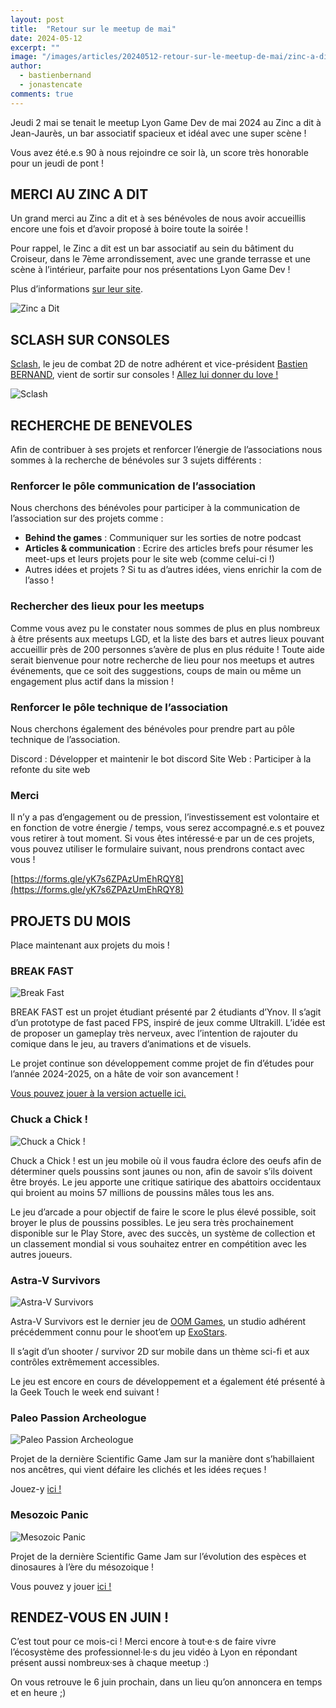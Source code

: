 ```yaml
---
layout: post
title:  "Retour sur le meetup de mai"
date: 2024-05-12
excerpt: ""
image: "/images/articles/20240512-retour-sur-le-meetup-de-mai/zinc-a-dit.png"
author: 
  - bastienbernand
  - jonastencate
comments: true
---
```

Jeudi 2 mai se tenait le meetup Lyon Game Dev de mai 2024 au Zinc a dit à Jean-Jaurès, un bar associatif spacieux et idéal avec une super scène !

Vous avez été.e.s 90 à nous rejoindre ce soir là, un score très honorable pour un jeudi de pont !


## MERCI AU ZINC A DIT

Un grand merci au Zinc a dit et à ses bénévoles de nous avoir accueillis encore une fois et d’avoir proposé à boire toute la soirée !

Pour rappel, le Zinc a dit est un bar associatif au sein du bâtiment du Croiseur, dans le 7ème arrondissement, avec une grande terrasse et une scène à l’intérieur, parfaite pour nos présentations Lyon Game Dev !

Plus d’informations [sur leur site](https://zincadit.beer/).


<div class="box alt">
    <div class="row 50% uniform">
	<div class="6u">
        <span class="image fit">
            <img src="{{ "/images/articles/20240512-retour-sur-le-meetup-de-mai/zinc-a-dit.png" | absolute_url }}" alt="Zinc a Dit" />
        </span>
    </div>
    </div>
</div>

## SCLASH SUR CONSOLES

[Sclash](https://linktr.ee/sclash), le jeu de combat 2D de notre adhérent et vice-président [Bastien BERNAND](https://kaldrin.start.page/), vient de sortir sur consoles ! [Allez lui donner du love !](https://twitter.com/SclashTheGame/status/1786068109033459792)

<div class="box alt">
    <div class="row 50% uniform">
	<div class="6u">
        <span class="image fit">
            <img src="{{ "/images/articles/20240512-retour-sur-le-meetup-de-mai/sclash.png" | absolute_url }}" alt="Sclash" />
        </span>
    </div>
    </div>
</div>

## RECHERCHE DE BENEVOLES

Afin de contribuer à ses projets et renforcer l’énergie de l’associations nous sommes à la recherche de bénévoles sur 3 sujets différents :

### Renforcer le pôle communication de l’association

Nous cherchons des bénévoles pour participer à la communication de l’association sur des projets comme :
- **Behind the games** : Communiquer sur les sorties de notre podcast
- **Articles & communication** : Ecrire des articles brefs pour résumer les meet-ups et leurs projets pour le site web (comme celui-ci !)
- Autres idées et projets ? Si tu as d’autres idées, viens enrichir la com de l’asso !


### Rechercher des lieux pour les meetups

Comme vous avez pu le constater nous sommes de plus en plus nombreux à être présents aux meetups LGD, et la liste des bars et autres lieux pouvant accueillir près de 200 personnes s’avère de plus en plus réduite !
Toute aide serait bienvenue pour notre recherche de lieu pour nos meetups et autres événements, que ce soit des suggestions, coups de main ou même un engagement plus actif dans la mission !


### Renforcer le pôle technique de l’association

Nous cherchons également des bénévoles pour prendre part au pôle technique de l’association.

Discord : Développer et maintenir le bot discord
Site Web : Participer à la refonte du site web

### Merci

Il n’y a pas d’engagement ou de pression, l’investissement est volontaire et en fonction de votre énergie / temps, vous serez accompagné.e.s et pouvez vous retirer à tout moment.
Si vous êtes intéressé·e par un de ces projets, vous pouvez utiliser le formulaire suivant, nous prendrons contact avec vous ! 


[https://forms.gle/yK7s6ZPAzUmEhRQY8](https://forms.gle/yK7s6ZPAzUmEhRQY8)

## PROJETS DU MOIS

Place maintenant aux projets du mois !

### BREAK FAST

<div class="box alt">
    <div class="row 50% uniform">
	<div class="6u">
        <span class="image fit">
            <img src="{{ "/images/articles/20240512-retour-sur-le-meetup-de-mai/break-fast.png" | absolute_url }}" alt="Break Fast" />
        </span>
    </div>
    </div>
</div>

BREAK FAST est un projet étudiant présenté par 2 étudiants d’Ynov. Il s’agit d’un prototype de fast paced FPS, inspiré de jeux comme Ultrakill. L’idée est de proposer un gameplay très nerveux, avec l’intention de rajouter du comique dans le jeu, au travers d’animations et de visuels.

Le projet continue son développement comme projet de fin d’études pour l’année 2024-2025, on a hâte de voir son avancement !

[Vous pouvez jouer à la version actuelle ici.](https://bass-boostseb.itch.io/break-fast)

### Chuck a Chick !

<div class="box alt">
    <div class="row 50% uniform">
	<div class="6u">
        <span class="image fit">
            <img src="{{ "/images/articles/20240512-retour-sur-le-meetup-de-mai/chuck-a-chick.png" | absolute_url }}" alt="Chuck a Chick !" />
        </span>
    </div>
    </div>
</div>

Chuck a Chick ! est un jeu mobile où il vous faudra éclore des oeufs afin de déterminer quels poussins sont jaunes ou non, afin de savoir s’ils doivent être broyés. Le jeu apporte une critique satirique des abattoirs occidentaux qui broient au moins 57 millions de poussins mâles tous les ans.

Le jeu d’arcade a pour objectif de faire le score le plus élevé possible, soit broyer le plus de poussins possibles. Le jeu sera très prochainement disponible sur le Play Store, avec des succès, un système de collection et un classement mondial si vous souhaitez entrer en compétition avec les autres joueurs.


### Astra-V Survivors

<div class="box alt">
    <div class="row 50% uniform">
	<div class="6u">
        <span class="image fit">
            <img src="{{ "/images/articles/20240512-retour-sur-le-meetup-de-mai/astra-v-survivors.png" | absolute_url }}" alt="Astra-V Survivors" />
        </span>
    </div>
    </div>
</div>

Astra-V Survivors est le dernier jeu de [OOM Games](https://www.oom-games.com/), un studio adhérent précédemment connu pour le shoot’em up [ExoStars](https://play.google.com/store/apps/details?id=com.oomgames.exostars_v2&hl=en_US&pli=1).

Il s’agit d’un shooter / survivor 2D sur mobile dans un thème sci-fi et aux contrôles extrêmement accessibles.

Le jeu est encore en cours de développement et a également été présenté à la Geek Touch le week end suivant !


### Paleo Passion Archeologue

<div class="box alt">
    <div class="row 50% uniform">
	<div class="6u">
        <span class="image fit">
            <img src="{{ "/images/articles/20240512-retour-sur-le-meetup-de-mai/paleo-passion.png" | absolute_url }}" alt="Paleo Passion Archeologue" />
        </span>
    </div>
    </div>
</div>

Projet de la dernière Scientific Game Jam sur la manière dont s’habillaient nos ancêtres, qui vient défaire les clichés et les idées reçues !

Jouez-y [ici !](https://pgmstudio.itch.io/paleo-passion-archeologue)

### Mesozoic Panic

<div class="box alt">
    <div class="row 50% uniform">
	<div class="6u">
        <span class="image fit">
            <img src="{{ "/images/articles/20240512-retour-sur-le-meetup-de-mai/mesozoic-panic.png" | absolute_url }}" alt="Mesozoic Panic" />
        </span>
    </div>
    </div>
</div>

Projet de la dernière Scientific Game Jam sur l’évolution des espèces et dinosaures à l’ère du mésozoique !

Vous pouvez y jouer [ici !](https://razhade.itch.io/mesozoic-panic)

## RENDEZ-VOUS EN JUIN !

C’est tout pour ce mois-ci ! Merci encore à tout·e·s de faire vivre l’écosystème des professionnel·le·s du jeu vidéo à Lyon en répondant présent aussi nombreux·ses à chaque meetup :)

On vous retrouve le 6 juin prochain, dans un lieu qu’on annoncera en temps et en heure ;)
